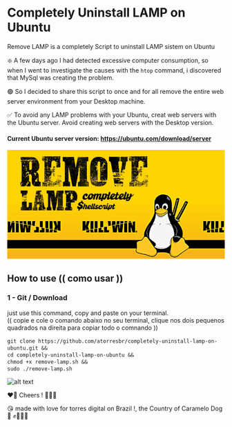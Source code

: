 # Completely Uninstall LAMP on Ubuntu
Remove LAMP is a completely Script to uninstall LAMP sistem on Ubuntu

❇️ A few days ago I had detected excessive computer consumption, so when I went to investigate the causes with the ``` htop ``` command, i discovered that MySql was creating the problem.

🟢 So I decided to share this script to once and for all remove the entire web server environment from your Desktop machine.

✅ To avoid any LAMP problems with your Ubuntu, creat web servers with the Ubuntu server. Avoid creating web servers with the Desktop version.

####  Current Ubuntu server version: https://ubuntu.com/download/server

![alt text](https://github.com/atorresbr/completely-uninstall-lamp-on-ubuntu/blob/main/img/completely-uninstall-lamp-on-ubuntu.jpg)

## How to use (( como usar )) 

### 1 - Git / Download 
just use this command, copy and paste on your terminal. <br> 
(( copie e cole o comando abaixo no seu terminal, clique nos dois pequenos quadrados na direita para copiar todo o comnando ))

```
git clone https://github.com/atorresbr/completely-uninstall-lamp-on-ubuntu.git &&
cd completely-uninstall-lamp-on-ubuntu &&
chmod +x remove-lamp.sh &&
sudo ./remove-lamp.sh
```

![alt text](https://github.com/atorresbr/completely-uninstall-lamp-on-ubuntu/blob/main/img/remove.gif)


❤️‍🔥 Cheers ! 🥂🍺🍻 

😘 made with love for torres digital on Brazil !, the Country of Caramelo Dog 🦮 ✊🥰😍🤩
